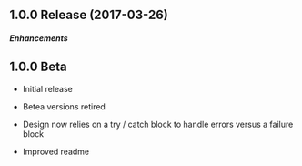 ## 1.0.0 Release (2017-03-26)

##### Enhancements

## 1.0.0 Beta
* Initial release

* Betea versions retired

* Design now relies on a try / catch block to handle errors versus a failure block

* Improved readme
